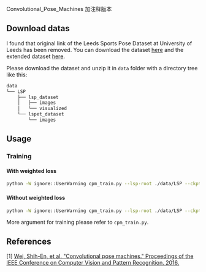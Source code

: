 Convolutional_Pose_Machines 加注释版本


## Download datas
I found that original link of the Leeds Sports Pose Dataset at University of Leeds has been removed. You can download the dataset [here](http://sam.johnson.io/research/lsp.html) and the extended dataset [here](http://sam.johnson.io/research/lspet.html).

Please download the dataset and unzip it in `data` folder with a directory tree like this:

```bash
data
└── LSP
    ├── lsp_dataset
    │   ├── images
    │   └── visualized
    └── lspet_dataset
        └── images
```

## Usage
### Training
#### With weighted loss
```bash
python -W ignore::UserWarning cpm_train.py --lsp-root ./data/LSP --ckpt-dir ./model  --summary-dir ./summary --cuda
```
#### Without weighted loss
```bash
python -W ignore::UserWarning cpm_train.py --lsp-root ./data/LSP --ckpt-dir ./model  --summary-dir ./summary --cuda --wl
```
More argument for training please refer to `cpm_train.py`.

## References

[1] [Wei, Shih-En, et al. "Convolutional pose machines." Proceedings of the IEEE Conference on Computer Vision and Pattern Recognition. 2016.](https://arxiv.org/abs/1602.00134)
